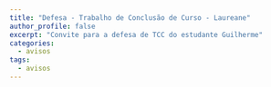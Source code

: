 ```yaml
---
title: "Defesa - Trabalho de Conclusão de Curso - Laureane" 
author_profile: false
excerpt: "Convite para a defesa de TCC do estudante Guilherme"
categories:
  - avisos
tags:
  - avisos
---
```


<img src="{{ site.url }}{{ site.baseurl }}/img/PCC-Laureane.png" alt="">

